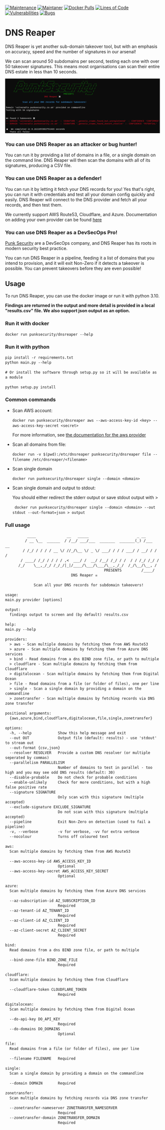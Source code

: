 [![Maintenance](https://img.shields.io/badge/Maintained%3F-yes-green.svg)](https://GitHub.com/punk-security/secret-magpie-cli/graphs/commit-activity)
[![Maintaner](https://img.shields.io/badge/maintainer-PunkSecurity-blue)](https://www.punksecurity.co.uk)
[![Docker Pulls](https://img.shields.io/docker/pulls/punksecurity/dnsreaper)](https://hub.docker.com/r/punksecurity/dnsreaper)
[![Lines of Code](https://sonarcloud.io/api/project_badges/measure?project=punk-security_dnsReaper&metric=ncloc)](https://sonarcloud.io/summary/new_code?id=punk-security_dnsReaper)
[![Vulnerabilities](https://sonarcloud.io/api/project_badges/measure?project=punk-security_dnsReaper&metric=vulnerabilities)](https://sonarcloud.io/summary/new_code?id=punk-security_dnsReaper)
[![Bugs](https://sonarcloud.io/api/project_badges/measure?project=punk-security_dnsReaper&metric=bugs)](https://sonarcloud.io/summary/new_code?id=punk-security_dnsReaper)

# DNS Reaper

DNS Reaper is yet another sub-domain takeover tool, but with an emphasis on accuracy, speed and the number of signatures in our arsenal!

We can scan around 50 subdomains per second, testing each one with over 50 takeover signatures.
This means most organisations can scan their entire DNS estate in less than 10 seconds.

![DNS Reaper detects a if domain has a broken cname record and can be taken over by registering the domain's cname](docs/reaper_detection.png "DNS Reaper detects a if domain has a broken cname record and can be taken over by registering the domain's cname")


### You can use DNS Reaper as an attacker or bug hunter!

 You can run it by providing a list of domains in a file, or a single domain on the command line.  DNS Reaper will then scan the domains with all of its signatures, producing a CSV file.

### You can use DNS Reaper as a defender! 

You can run it by letting it fetch your DNS records for you!  Yes that's right, you can run it with credentials and test all your domain config quickly and easily.  DNS Reaper will connect to the DNS provider and fetch all your records, and then test them.

We currently support AWS Route53, Cloudflare, and Azure. Documentation on adding your own provider can be found [here](/providers/readme.md)

### You can use DNS Reaper as a DevSecOps Pro!
[Punk Security](https://www.punksecurity.co.uk) are a DevSecOps company, and DNS Reaper has its roots in modern security best practice.

You can run DNS Reaper in a pipeline, feeding it a list of domains that you intend to provision, and it will exit Non-Zero if it detects a takeover is possible.  You can prevent takeovers before they are even possible!

## Usage 

To run DNS Reaper, you can use the docker image or run it with python 3.10.

**Findings are returned in the output and more detail is provided in a local "results.csv" file.  We also support json output as an option.**

### Run it with docker

``` docker run punksecurity/dnsreaper --help  ```

### Run it with python
``` 
pip install -r requirements.txt
python main.py --help

# Or install the software through setup.py so it will be available as a module

python setup.py install
```

### Common commands

* Scan AWS account:

    ``` docker run punksecurity/dnsreaper aws --aws-access-key-id <key> --aws-access-key-secret <secret> ```

    For more information, see [the documentation for the aws provider](/docs/aws.md)
* Scan all domains from file:

    ``` docker run -v $(pwd):/etc/dnsreaper punksecurity/dnsreaper file --filename /etc/dnsreaper/<filename> ```
* Scan single domain

    ``` docker run punksecurity/dnsreaper single --domain <domain> ```
* Scan single domain and output to stdout:

    You should either redirect the stderr output or save stdout output with >

    ``` docker run punksecurity/dnsreaper single --domain <domain> --out stdout --out-format=json > output```
### Full usage

```
          ____              __   _____                      _ __
         / __ \__  ______  / /__/ ___/___  _______  _______(_) /___  __
        / /_/ / / / / __ \/ //_/\__ \/ _ \/ ___/ / / / ___/ / __/ / / /
       / ____/ /_/ / / / / ,<  ___/ /  __/ /__/ /_/ / /  / / /_/ /_/ /
      /_/    \__,_/_/ /_/_/|_|/____/\___/\___/\__,_/_/  /_/\__/\__, /
                                             PRESENTS         /____/
                              DNS Reaper ☠️

             Scan all your DNS records for subdomain takeovers!

usage:
main.py provider [options]

output:
  findings output to screen and (by default) results.csv

help:
main.py --help

providers:
  > aws - Scan multiple domains by fetching them from AWS Route53
  > azure - Scan multiple domains by fetching them from Azure DNS services
  > bind - Read domains from a dns BIND zone file, or path to multiple
  > cloudflare - Scan multiple domains by fetching them from Cloudflare
  > digitalocean - Scan multiple domains by fetching them from Digital Ocean
  > file - Read domains from a file (or folder of files), one per line
  > single - Scan a single domain by providing a domain on the commandline
  > zonetransfer - Scan multiple domains by fetching records via DNS zone transfer

positional arguments:
  {aws,azure,bind,cloudflare,digitalocean,file,single,zonetransfer}

options:
  -h, --help            Show this help message and exit
  --out OUT             Output file (default: results) - use 'stdout' to stream out
  --out-format {csv,json}
  --resolver RESOLVER   Provide a custom DNS resolver (or multiple seperated by commas)
  --parallelism PARALLELISM
                        Number of domains to test in parallel - too high and you may see odd DNS results (default: 30)
  --disable-probable    Do not check for probable conditions
  --enable-unlikely     Check for more conditions, but with a high false positive rate
  --signature SIGNATURE
                        Only scan with this signature (multiple accepted)
  --exclude-signature EXCLUDE_SIGNATURE
                        Do not scan with this signature (multiple accepted)
  --pipeline            Exit Non-Zero on detection (used to fail a pipeline)
  -v, --verbose         -v for verbose, -vv for extra verbose
  --nocolour            Turns off coloured text

aws:
  Scan multiple domains by fetching them from AWS Route53

  --aws-access-key-id AWS_ACCESS_KEY_ID
                        Optional
  --aws-access-key-secret AWS_ACCESS_KEY_SECRET
                        Optional

azure:
  Scan multiple domains by fetching them from Azure DNS services

  --az-subscription-id AZ_SUBSCRIPTION_ID
                        Required
  --az-tenant-id AZ_TENANT_ID
                        Required
  --az-client-id AZ_CLIENT_ID
                        Required
  --az-client-secret AZ_CLIENT_SECRET
                        Required

bind:
  Read domains from a dns BIND zone file, or path to multiple

  --bind-zone-file BIND_ZONE_FILE
                        Required

cloudflare:
  Scan multiple domains by fetching them from Cloudflare

  --cloudflare-token CLOUDFLARE_TOKEN
                        Required

digitalocean:
  Scan multiple domains by fetching them from Digital Ocean

  --do-api-key DO_API_KEY
                        Required
  --do-domains DO_DOMAINS
                        Optional

file:
  Read domains from a file (or folder of files), one per line

  --filename FILENAME   Required

single:
  Scan a single domain by providing a domain on the commandline

  --domain DOMAIN       Required

zonetransfer:
  Scan multiple domains by fetching records via DNS zone transfer

  --zonetransfer-nameserver ZONETRANSFER_NAMESERVER
                        Required
  --zonetransfer-domain ZONETRANSFER_DOMAIN
                        Required
```